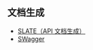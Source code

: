 ## 文档生成
 * [SLATE（API 文档生成）](https://github.com/lord/slate)
 * [SWagger](https://github.com/swagger-api)
